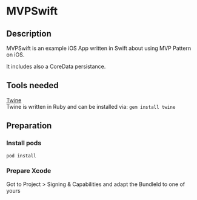 # MVPSwift

## Description

MVPSwift is an example iOS App written in Swift about using MVP Pattern on iOS.

It includes also a CoreData persistance.

## Tools needed

[Twine](https://github.com/scelis/twine)  
Twine is written in Ruby and can be installed via: `gem install twine`

## Preparation

### Install pods

    pod install

### Prepare Xcode

Got to Project > Signing & Capabilities and adapt the BundleId to one of yours
